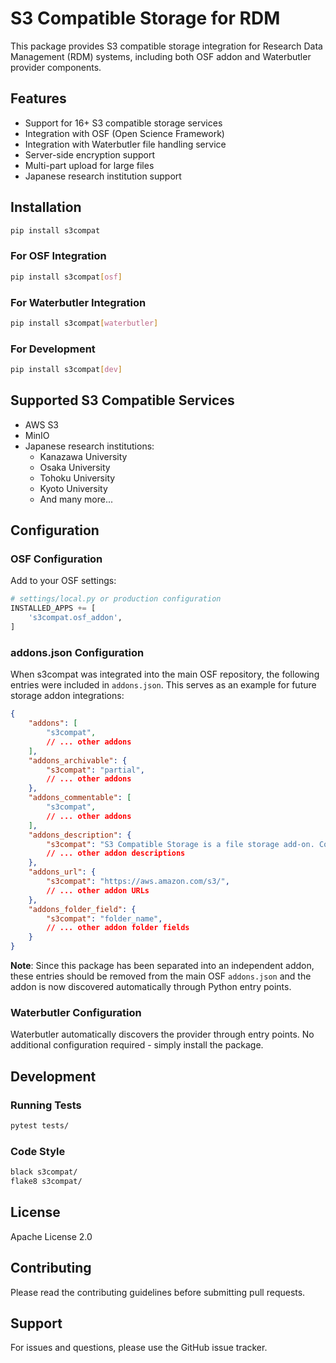# S3 Compatible Storage for RDM

This package provides S3 compatible storage integration for Research Data Management (RDM) systems, including both OSF addon and Waterbutler provider components.

## Features

- Support for 16+ S3 compatible storage services
- Integration with OSF (Open Science Framework)
- Integration with Waterbutler file handling service  
- Server-side encryption support
- Multi-part upload for large files
- Japanese research institution support

## Installation

```bash
pip install s3compat
```

### For OSF Integration

```bash
pip install s3compat[osf]
```

### For Waterbutler Integration

```bash
pip install s3compat[waterbutler]
```

### For Development

```bash
pip install s3compat[dev]
```

## Supported S3 Compatible Services

- AWS S3
- MinIO
- Japanese research institutions:
  - Kanazawa University
  - Osaka University  
  - Tohoku University
  - Kyoto University
  - And many more...

## Configuration

### OSF Configuration

Add to your OSF settings:

```python
# settings/local.py or production configuration
INSTALLED_APPS += [
    's3compat.osf_addon',
]
```

### addons.json Configuration

When s3compat was integrated into the main OSF repository, the following entries were included in `addons.json`. This serves as an example for future storage addon integrations:

```json
{
    "addons": [
        "s3compat",
        // ... other addons
    ],
    "addons_archivable": {
        "s3compat": "partial",
        // ... other addons
    },
    "addons_commentable": [
        "s3compat",
        // ... other addons
    ],
    "addons_description": {
        "s3compat": "S3 Compatible Storage is a file storage add-on. Connect your S3 Compatible Storage account to a GakuNin RDM project to interact with files hosted on S3 Compatible Storage via the GakuNin RDM.",
        // ... other addon descriptions
    },
    "addons_url": {
        "s3compat": "https://aws.amazon.com/s3/",
        // ... other addon URLs  
    },
    "addons_folder_field": {
        "s3compat": "folder_name",
        // ... other addon folder fields
    }
}
```

**Note**: Since this package has been separated into an independent addon, these entries should be removed from the main OSF `addons.json` and the addon is now discovered automatically through Python entry points.

### Waterbutler Configuration

Waterbutler automatically discovers the provider through entry points. No additional configuration required - simply install the package.

## Development

### Running Tests

```bash
pytest tests/
```

### Code Style

```bash
black s3compat/
flake8 s3compat/
```

## License

Apache License 2.0

## Contributing

Please read the contributing guidelines before submitting pull requests.

## Support

For issues and questions, please use the GitHub issue tracker.